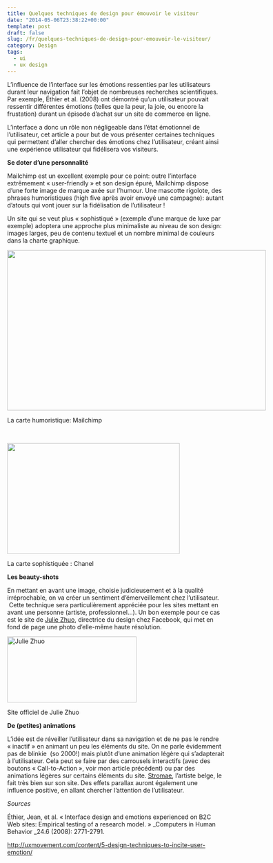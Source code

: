 ```yaml
---
title: Quelques techniques de design pour émouvoir le visiteur
date: "2014-05-06T23:38:22+00:00"
template: post
draft: false
slug: /fr/quelques-techniques-de-design-pour-emouvoir-le-visiteur/
category: Design
tags:
  - ui
  - ux design
---
```

L&rsquo;influence de l&rsquo;interface sur les émotions ressenties par les utilisateurs durant leur navigation fait l&rsquo;objet de nombreuses recherches scientifiques. Par exemple, Éthier et al. (2008) ont démontré qu&rsquo;un utilisateur pouvait ressentir différentes émotions (telles que la peur, la joie, ou encore la frustation) durant un épisode d&rsquo;achat sur un site de commerce en ligne.

L&rsquo;interface a donc un rôle non négligeable dans l&rsquo;état émotionnel de l&rsquo;utilisateur, cet article a pour but de vous présenter certaines techniques qui permettent d&rsquo;aller chercher des émotions chez l&rsquo;utilisateur, créant ainsi une expérience utilisateur qui fidélisera vos visiteurs.

**Se doter d&rsquo;une personnalité**

Mailchimp est un excellent exemple pour ce point: outre l&rsquo;interface extrêmement « user-friendly » et son design épuré, Mailchimp dispose d&rsquo;une forte image de marque axée sur l&rsquo;humour. Une mascotte rigolote, des phrases humoristiques (high five après avoir envoyé une campagne): autant d&rsquo;atouts qui vont jouer sur la fidélisation de l&rsquo;utilisateur !

Un site qui se veut plus « sophistiqué » (exemple d&rsquo;une marque de luxe par exemple) adoptera une approche plus minimaliste au niveau de son design: images larges, peu de contenu textuel et un nombre minimal de couleurs dans la charte graphique.

<div style="width: 610px" class="wp-caption alignnone">
  <img class="" src="http://cms.jotform.com/uploads/image_upload/image_upload/global/5067_mailchimp.png" alt="" width="600" height="372" />
  
  <p class="wp-caption-text">
    La carte humoristique: Mailchimp
  </p>
</div>

&nbsp;

<div style="width: 410px" class="wp-caption aligncenter">
  <img class="" src="http://www.drivecms.com/uploads/sostreassoc.com/Chanel_Website.jpg" alt="" width="400" height="257" />
  
  <p class="wp-caption-text">
    La carte sophistiquée : Chanel
  </p>
</div>

**Les beauty-shots**

En mettant en avant une image, choisie judicieusement et à la qualité irréprochable, on va créer un sentiment d&rsquo;émerveillement chez l&rsquo;utilisateur.  Cette technique sera particulièrement appréciée pour les sites mettant en avant une personne (artiste, professionnel&#8230;). Un bon exemple pour ce cas est le site de [Julie Zhuo](http://juliezhuo.com/), directrice du design chez Facebook, qui met en fond de page une photo d&rsquo;elle-même haute résolution.

<div id="attachment_96" style="width: 310px" class="wp-caption alignnone">
  <a href="http://latrmouh.org/blog/wp-content/uploads/2014/05/Screenshot-from-2015-12-18-183752.png"><img class="wp-image-96 size-medium" src="http://latrmouh.org/blog/wp-content/uploads/2014/05/Screenshot-from-2015-12-18-183752-300x153.png" alt="Julie Zhuo" width="300" height="153" srcset="http://latrmouh.org/blog/wp-content/uploads/2014/05/Screenshot-from-2015-12-18-183752-300x153.png 300w, http://latrmouh.org/blog/wp-content/uploads/2014/05/Screenshot-from-2015-12-18-183752-1024x524.png 1024w, http://latrmouh.org/blog/wp-content/uploads/2014/05/Screenshot-from-2015-12-18-183752-535x274.png 535w, http://latrmouh.org/blog/wp-content/uploads/2014/05/Screenshot-from-2015-12-18-183752-297x150.png 297w" sizes="(max-width: 300px) 100vw, 300px" /></a>
  
  <p class="wp-caption-text">
    Site officiel de Julie Zhuo
  </p>
</div>

**De (petites) animations**

L&rsquo;idée est de réveiller l&rsquo;utilisateur dans sa navigation et de ne pas le rendre « inactif » en animant un peu les éléments du site. On ne parle évidemment pas de blinkie  (so 2000!) mais plutôt d&rsquo;une animation légère qui s&rsquo;adapterait à l&rsquo;utilisateur. Cela peut se faire par des carrousels interactifs (avec des boutons « Call-to-Action », voir mon article précédent) ou par des animations légères sur certains éléments du site. [Stromae](http://latrmouh.org/stromae.net), l&rsquo;artiste belge, le fait très bien sur son site. Des effets parallax auront également une influence positive, en allant chercher l&rsquo;attention de l&rsquo;utilisateur.

_Sources_

Éthier, Jean, et al. « Interface design and emotions experienced on B2C Web sites: Empirical testing of a research model. » _Computers in Human Behavior _24.6 (2008): 2771-2791.

http://uxmovement.com/content/5-design-techniques-to-incite-user-emotion/

<!-- AddThis Advanced Settings generic via filter on the_content -->

<!-- AddThis Share Buttons generic via filter on the_content -->